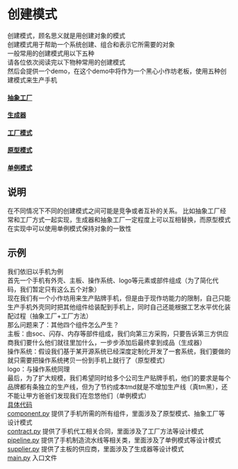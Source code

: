 # 创建模式
创建模式，顾名思义就是用创建对象的模式<br/>
创建模式用于帮助一个系统创建、组合和表示它所需要的对象<br/>
一般常用的创建模式用以下五种<br/>
请各位依次阅读完以下物种常用的创建模式<br/>
然后会提供一个demo，在这个demo中将作为一个黑心小作坊老板，使用五种创建模式来生产手机<br/>
#### [抽象工厂](./abstract_factory/abstract_factory.md)
#### [生成器](./builder/builder.md)
#### [工厂模式](factory_pattern/factory_method.md)
#### [原型模式](./prototype/prototype.md)
#### [单例模式](./singleton/singleton.md)
## 说明
在不同情况下不同的创建模式之间可能是竞争或者互补的关系。
比如抽象工厂经常和工厂方式一起实现，生成器和抽象工厂一定程度上可以互相替换，而原型模式在实现中可以使用单例模式保持对象的一致性
## 示例
我们依旧以手机为例<br/>
首先一个手机有外壳、主板、操作系统、logo等元素或部件组成（为了简化代码，我们暂定只有这么五个对象）<br/>
现在我们有一个小作坊用来生产贴牌手机，但是由于现作坊能力的限制，自己只能生产手机外壳同时把其他组件给装配到手机上，同时自己还能根据工艺水平优化装配过程（抽象工厂+工厂方法）<br/>
那么问题来了：其他四个组件怎么产生？<br/>
主板：由soc、闪存、内存等部件组成，我们向第三方采购，只要告诉第三方供应商我们要什么他们就往里加什么，一步步添加后最终拿到成品（生成器）<br/>
操作系统：假设我们基于某开源系统已经深度定制化开发了一套系统，我们要做的就只需要把操作系统拷贝一份到手机上就行了（原型模式）<br/>
logo：与操作系统同理<br/>
最后，为了扩大规模，我们希望同时给多个公司生产贴牌手机，他们的要求是每个品牌都有条独立的生产线，但为了节约成本tmd就是不增加生产线（真tm黑），还不能让甲方爸爸们发现我们在忽悠他们（单例模式）<br/>
[具体代码](./example/main.py)<br/>
[component.py](./example/component.py) 提供了手机所需的所有组件，里面涉及了原型模式、抽象工厂等设计模式<br/>
[contract.py](./example/contract.py) 提供了手机代工相关合同，里面涉及了工厂方法等设计模式<br/>
[pipeline.py](./example/pipeline.py) 提供了手机制造流水线等相关类，里面涉及了单例模式等设计模式<br/>
[supplier.py](./example/supplier.py) 提供了主板的供应商，里面涉及了生成器等设计模式<br/>
[main.py](./example/main.py) 入口文件 <br/>